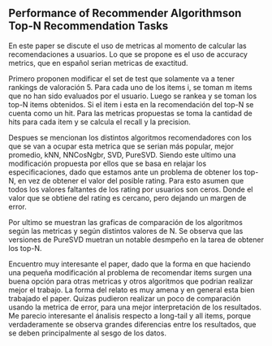 ## Performance of Recommender Algorithmson Top-N Recommendation Tasks

En este paper se discute el uso de metricas al momento de calcular las recomendaciones a usuarios. Lo que se propone es el uso de accuracy metrics, que en español serian metricas de exactitud.

Primero proponen modificar el set de test que solamente va a tener rankings de valoración 5. Para cada uno de los items i, se toman m items que no han sido evaluados por el usuario. Luego se rankea y se toman los top-N items obtenidos. Si el item i esta en la recomendación del top-N se cuenta como un hit. Para las metricas propuestas se toma la cantidad de hits para cada item y se calcula el recall y la precision.

Despues se mencionan los distintos algoritmos recomendadores con los que se van a ocupar esta metrica que se serian más popular, mejor promedio, kNN, NNCosNgbr, SVD, PureSVD. Siendo este ultimo una modificación propuesta por ellos que se basa en relajar los especificaciones, dado que estamos ante un problema de obtener los top-N, en vez de obtener el valor del posible rating. Para esto asumen que todos los valores faltantes de los rating por usuarios son ceros. Donde el valor que se obtiene del rating es cercano, pero dejando un margen de error.

Por ultimo se muestran las graficas de comparación de los algoritmos según las metricas y según distintos valores de N. Se observa 
que las versiones de PureSVD muetran un notable desmpeño en la tarea de obtener los top-N.

Encuentro muy interesante el paper, dado que la forma en que haciendo una pequeña modificación al problema de recomendar items surgen 
una buena opción para otras metricas y otros algoritmos que podrian realizar mejor el trabajo. La forma del relato es muy amena y en general esta bien trabajado el paper. Quizas pudieron realizar un poco de comparación usando la metrica de error, para una mejor interpretación de los resultados. Me parecio interesante el ánalisis respecto a long-tail y all items, porque verdaderamente se observa grandes diferencias entre los resultados, que se deben principalmente al sesgo de los datos. 